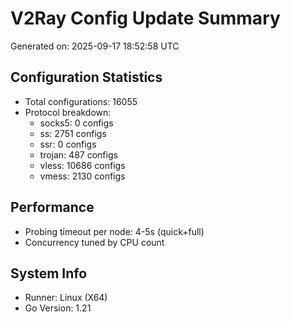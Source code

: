 # V2Ray Config Update Summary
Generated on: 2025-09-17 18:52:58 UTC

## Configuration Statistics
- Total configurations: 16055
- Protocol breakdown:
  - socks5: 0 configs
  - ss: 2751 configs
  - ssr: 0 configs
  - trojan: 487 configs
  - vless: 10686 configs
  - vmess: 2130 configs

## Performance
- Probing timeout per node: 4-5s (quick+full)
- Concurrency tuned by CPU count

## System Info
- Runner: Linux (X64)
- Go Version: 1.21
